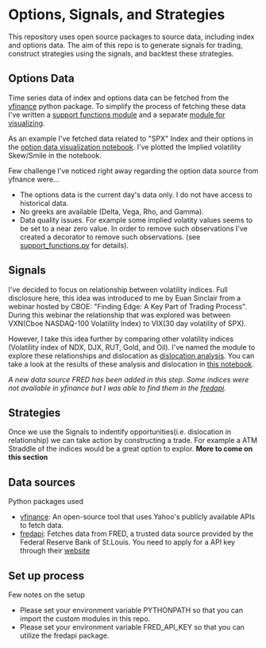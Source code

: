 # Options, Signals, and Strategies

This repository uses open source packages to source data, including index and options data. 
The aim of this repo is to generate signals for trading, construct strategies using the signals, and backtest these strategies. 


## Options Data

Time series data of index and options data can be fetched from the [yfinance](https://ranaroussi.github.io/yfinance/index.html) python package.
To simplify the process of fetching these data I've written a [support functions module](./code/support_functions.py) and a separate [module for visualizing](./code/plot_functions.py).

As an example I've fetched data related to "SPX" Index and their options in the [option data visualization notebook](./code/option_data_visualiztion.ipynb). I've plotted the Implied volatility Skew/Smile in the notebook.

Few challenge I've noticed right away regarding the option data source from yfnance were...
- The options data is the current day's data only. I do not have access to historical data. 
- No greeks are available (Delta, Vega, Rho, and Gamma).
- Data quality issues. For example some implied volatity values seems to be set to a near zero value. In order to remove such observations I've created a decorator to remove such observations. (see [support_functions.py](./code/support_functions.py) for details). 

## Signals

I've decided to focus on relationship between volatility indices. Full disclosure here, this idea was introduced to me by Euan Sinclair from a webinar hosted by CBOE: "Finding Edge: A Key Part of Trading Process". During this webinar the relationship that was explored was between VXN(Cboe NASDAQ-100 Volatility Index) to VIX(30 day volatility of SPX). 

However, I take this idea further by comparing other volatility indices (Volatility index of NDX, DJX, RUT, Gold, and Oil). I've named the module to explore these relationships and dislocation as [dislocation analysis](./code/dislocation_analysis.py). You can take a look at the results of these analysis and dislocation in [this notebook](./code/Finding_an_Edge.ipynb).

*A new data source FRED has been added in this step. Some indices were not available in yfinance but I was able to find them in the [fredapi](https://pypi.org/project/fredapi/).*

## Strategies

Once we use the Signals to indentify opportunities(i.e. dislocation in relationship) we can take action by constructing a trade. For example a ATM Straddle of the indices would be a great option to explor.
**More to come on this section**


## Data sources

Python packages used
- [yfinance](https://ranaroussi.github.io/yfinance/index.html): An open-source tool that uses Yahoo's publicly available APIs to fetch data.
- [fredapi](https://pypi.org/project/fredapi/): Fetches data from FRED, a trusted data source provided by the Federal Reserve Bank of St.Louis. You need to apply for a API key through their [website](https://fred.stlouisfed.org/)


## Set up process

Few notes on the setup
- Please set your environment variable PYTHONPATH so that you can import the custom modules in this repo.
- Please set your environment variable FRED_API_KEY so that you can utilize the fredapi package.
